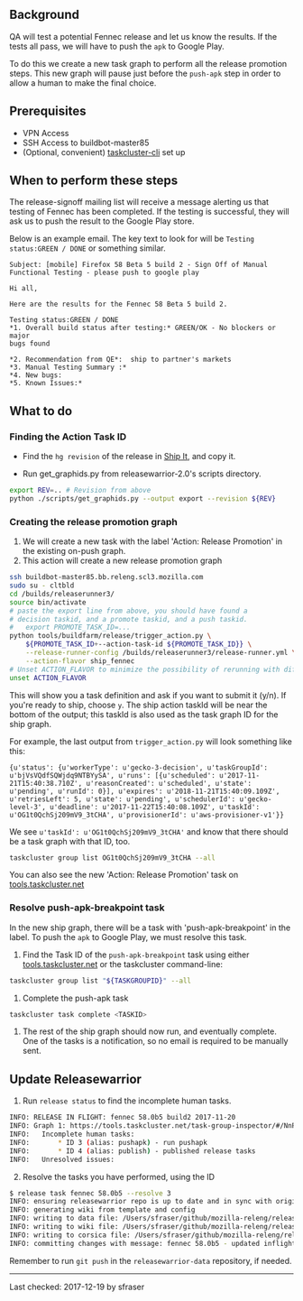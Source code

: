 
## Background

QA will test a potential Fennec release and let us know the results. If the tests all pass, we will have to push the `apk` to Google Play.

To do this we create a new task graph to perform all the release promotion steps. This new graph will pause just before the `push-apk` step in order to allow a human to make the final choice.

## Prerequisites

- VPN Access
- SSH Access to buildbot-master85
- (Optional, convenient) [taskcluster-cli](https://github.com/taskcluster/taskcluster-cli) set up

## When to perform these steps

The release-signoff mailing list will receive a message alerting us that testing of Fennec has been completed.
If the testing is successful, they will ask us to push the result to the Google Play store.

Below is an example email. The key text to look for will be `Testing status:GREEN / DONE` or something similar.

```
Subject: [mobile] Firefox 58 Beta 5 build 2 - Sign Off of Manual Functional Testing - please push to google play

Hi all,

Here are the results for the Fennec 58 Beta 5 build 2.

Testing status:GREEN / DONE
*1. Overall build status after testing:* GREEN/OK - No blockers or major 
bugs found

*2. Recommendation from QE*:  ship to partner's markets
*3. Manual Testing Summary :*
*4. New bugs:
*5. Known Issues:*
```

## What to do

### Finding the Action Task ID

* Find the `hg revision` of the release in [Ship It](http://ship-it.mozilla.org/), and copy it.

* Run get_graphids.py from releasewarrior-2.0's scripts directory.

```sh
export REV=.. # Revision from above
python ./scripts/get_graphids.py --output export --revision ${REV}
```

### Creating the release promotion graph

1. We will create a new task with the label 'Action: Release Promotion' in the existing on-push graph.
1. This action will create a new release promotion graph

```sh
ssh buildbot-master85.bb.releng.scl3.mozilla.com
sudo su - cltbld
cd /builds/releaserunner3/
source bin/activate
# paste the export line from above, you should have found a
# decision taskid, and a promote taskid, and a push taskid.
#   export PROMOTE_TASK_ID=...
python tools/buildfarm/release/trigger_action.py \
    ${PROMOTE_TASK_ID+--action-task-id ${PROMOTE_TASK_ID}} \
    --release-runner-config /builds/releaserunner3/release-runner.yml \
    --action-flavor ship_fennec
# Unset ACTION_FLAVOR to minimize the possibility of rerunning with different graph ids
unset ACTION_FLAVOR
```

This will show you a task definition and ask if you want to submit it (y/n). If you're ready to ship, choose `y`. The ship action taskId will be near the bottom of the output; this taskId is also used as the task graph ID for the ship graph. 

For example, the last output from `trigger_action.py` will look something like this:
```O - Result:
{u'status': {u'workerType': u'gecko-3-decision', u'taskGroupId': u'bjVsVQdfSQWjdq9NTBYySA', u'runs': [{u'scheduled': u'2017-11-21T15:40:38.710Z', u'reasonCreated': u'scheduled', u'state': u'pending', u'runId': 0}], u'expires': u'2018-11-21T15:40:09.109Z', u'retriesLeft': 5, u'state': u'pending', u'schedulerId': u'gecko-level-3', u'deadline': u'2017-11-22T15:40:08.109Z', u'taskId': u'OG1t0QchSj209mV9_3tCHA', u'provisionerId': u'aws-provisioner-v1'}}
```

We see `u'taskId': u'OG1t0QchSj209mV9_3tCHA'` and know that there should be a task graph with that ID, too. 

```sh
taskcluster group list OG1t0QchSj209mV9_3tCHA --all
```

You can also see the new 'Action: Release Promotion' task on [tools.taskcluster.net](https://tools.taskcluster.net/groups)

### Resolve push-apk-breakpoint task

In the new ship graph, there will be a task with 'push-apk-breakpoint' in the label. To push the `apk` to Google Play, we must resolve this task. 

1. Find the Task ID of the `push-apk-breakpoint` task using either [tools.taskcluster.net](https://tools.taskcluster.net/groups) or the taskcluster command-line:
```sh
taskcluster group list "${TASKGROUPID}" --all
```
1. Complete the push-apk task
```sh
taskcluster task complete <TASKID>
```
1. The rest of the ship graph should now run, and eventually complete. One of the tasks is a notification, so no email is required to be manually sent.

## Update Releasewarrior

1. Run `release status` to find the incomplete human tasks.
```sh
INFO: RELEASE IN FLIGHT: fennec 58.0b5 build2 2017-11-20
INFO: Graph 1: https://tools.taskcluster.net/task-group-inspector/#/NnPn1IvtQqq9ur84LyqhWg
INFO: 	Incomplete human tasks:
INFO: 		* ID 3 (alias: pushapk) - run pushapk
INFO: 		* ID 4 (alias: publish) - published release tasks
INFO: 	Unresolved issues:
```
2. Resolve the tasks you have performed, using the ID
```sh
$ release task fennec 58.0b5 --resolve 3
INFO: ensuring releasewarrior repo is up to date and in sync with origin
INFO: generating wiki from template and config
INFO: writing to data file: /Users/sfraser/github/mozilla-releng/releasewarrior-data/inflight/fennec/fennec-beta-58.0b5.json
INFO: writing to wiki file: /Users/sfraser/github/mozilla-releng/releasewarrior-data/inflight/fennec/fennec-beta-58.0b5.md
INFO: writing to corsica file: /Users/sfraser/github/mozilla-releng/releasewarrior-data/index.html
INFO: committing changes with message: fennec 58.0b5 - updated inflight tasks. Resolved ('3',)
```

Remember to run `git push` in the `releasewarrior-data` repository, if needed.


***
Last checked: 2017-12-19 by sfraser